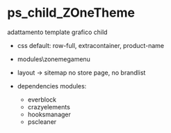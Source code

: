 # ps_child_ZOneTheme
adattamento template grafico child
+ css default:
   row-full, extracontainer, product-name
+ modules\zonemegamenu
+ layout -> sitemap
  no store page, no brandlist

+  dependencies modules:
   - everblock
   - crazyelements
   - hooksmanager
   - pscleaner